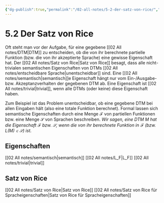 ```yaml
---
{"dg-publish":true,"permalink":"/02-all-notes/5-2-der-satz-von-rice/","dgHomeLink":true,"dgPassFrontmatter":false}
---
```


# 5.2 Der Satz von Rice
Oft steht man vor der Aufgabe, für eine gegebene [[02 All notes/DTM|DTM]] zu entscheiden, ob die von ihr berechnete partielle Funktion (bzw. die von ihr akzeptierte Sprache) eine gewisse Eigenschaft hat. Der [[02 All notes/Satz von Rice|Satz von Rice]] besagt, dass alle nicht-trivialen semantischen Eigenschaften von DTMs [[02 All notes/entscheidbare Sprache|unentscheidbar]] sind. Eine [[02 All notes/semantisch|semantisch]]e Eigenschaft hängt nur vom Ein-/Ausgabe- bzw. Akzeptanzverhalten der gegebenen DTM ab. Eine Eigenschaft ist [[02 All notes/trivial|trivial]], wenn alle DTMs (oder keine) diese Eigenschaft haben. 

Zum Beispiel ist das Problem unentscheidbar, ob eine gegebene DTM bei allen Eingaben hält (also eine totale Funktion berechnet). Formal lassen sich semantische Eigenschaften durch eine Menge $\mathcal F$ von partiellen Funktionen bzw. eine Menge $\mathcal S$ von Sprachen beschreiben. *Wir sagen, eine DTM $M$ hat die Eigenschaft $\mathcal F$ bzw. $\mathcal S$, wenn die von ihr berechnete Funktion in $\mathcal F$ (bzw. $L(M)\in\mathcal S$) ist.*

## Eigenschaften
[[02 All notes/semantisch|semantisch]]
[[02 All notes/L_F|L_F]]
[[02 All notes/trivial|trivial]]

## Satz von Rice
[[02 All notes/Satz von Rice|Satz von Rice]]
[[02 All notes/Satz von Rice für Spracheigenschaften|Satz von Rice für Spracheigenschaften]]
